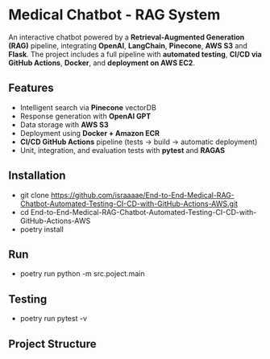 # Medical Chatbot - RAG System
An interactive chatbot powered by a **Retrieval-Augmented Generation (RAG)** pipeline, integrating **OpenAI**, **LangChain**, **Pinecone**, **AWS S3** and **Flask**.
The project includes a full pipeline with **automated testing**, **CI/CD via GitHub Actions**, **Docker**, and **deployment on AWS EC2**.

## Features
- Intelligent search via **Pinecone** vectorDB
- Response generation with **OpenAI GPT**
- Data storage with **AWS S3**
- Deployment using **Docker + Amazon ECR**
- **CI/CD GitHub Actions** pipeline (tests → build → automatic deployment)
- Unit, integration, and evaluation tests with **pytest** and **RAGAS**

## Installation
- git clone https://github.com/israaaae/End-to-End-Medical-RAG-Chatbot-Automated-Testing-CI-CD-with-GitHub-Actions-AWS.git
- cd End-to-End-Medical-RAG-Chatbot-Automated-Testing-CI-CD-with-GitHub-Actions-AWS
- poetry install

## Run
- poetry run python -m src.poject.main

## Testing
- poetry run pytest -v

## Project Structure
